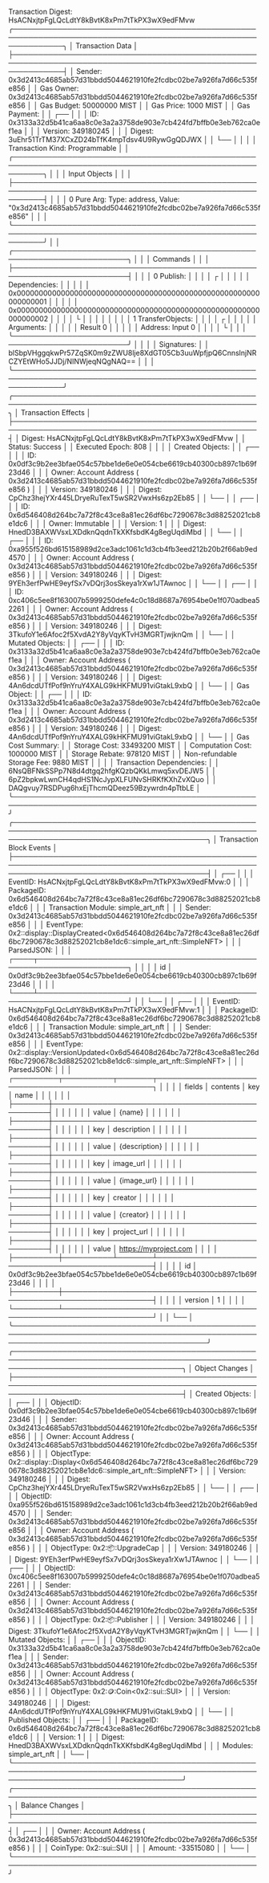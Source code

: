 Transaction Digest: HsACNxjtpFgLQcLdtY8kBvtK8xPm7tTkPX3wX9edFMvw
╭──────────────────────────────────────────────────────────────────────────────────────────────────────────────╮
│ Transaction Data                                                                                             │
├──────────────────────────────────────────────────────────────────────────────────────────────────────────────┤
│ Sender: 0x3d2413c4685ab57d31bbdd5044621910fe2fcdbc02be7a926fa7d66c535fe856                                   │
│ Gas Owner: 0x3d2413c4685ab57d31bbdd5044621910fe2fcdbc02be7a926fa7d66c535fe856                                │
│ Gas Budget: 50000000 MIST                                                                                    │
│ Gas Price: 1000 MIST                                                                                         │
│ Gas Payment:                                                                                                 │
│  ┌──                                                                                                         │
│  │ ID: 0x3133a32d5b41ca6aa8c0e3a2a3758de903e7cb424fd7bffb0e3eb762ca0ef1ea                                    │
│  │ Version: 349180245                                                                                        │
│  │ Digest: 3uEhr51TrTM37XCxZD24bTfK4mpTdsv4U9RywGgQDJWX                                                      │
│  └──                                                                                                         │
│                                                                                                              │
│ Transaction Kind: Programmable                                                                               │
│ ╭──────────────────────────────────────────────────────────────────────────────────────────────────────────╮ │
│ │ Input Objects                                                                                            │ │
│ ├──────────────────────────────────────────────────────────────────────────────────────────────────────────┤ │
│ │ 0   Pure Arg: Type: address, Value: "0x3d2413c4685ab57d31bbdd5044621910fe2fcdbc02be7a926fa7d66c535fe856" │ │
│ ╰──────────────────────────────────────────────────────────────────────────────────────────────────────────╯ │
│ ╭─────────────────────────────────────────────────────────────────────────╮                                  │
│ │ Commands                                                                │                                  │
│ ├─────────────────────────────────────────────────────────────────────────┤                                  │
│ │ 0  Publish:                                                             │                                  │
│ │  ┌                                                                      │                                  │
│ │  │ Dependencies:                                                        │                                  │
│ │  │   0x0000000000000000000000000000000000000000000000000000000000000001 │                                  │
│ │  │   0x0000000000000000000000000000000000000000000000000000000000000002 │                                  │
│ │  └                                                                      │                                  │
│ │                                                                         │                                  │
│ │ 1  TransferObjects:                                                     │                                  │
│ │  ┌                                                                      │                                  │
│ │  │ Arguments:                                                           │                                  │
│ │  │   Result 0                                                           │                                  │
│ │  │ Address: Input  0                                                    │                                  │
│ │  └                                                                      │                                  │
│ ╰─────────────────────────────────────────────────────────────────────────╯                                  │
│                                                                                                              │
│ Signatures:                                                                                                  │
│    blSbpVHggqkwPr57ZqSK0m9zZWU8lje8XdGT05Cb3uuWpfjpQ6CnnslnjNRCZYEtWHo5JJDj/NINWjeqNQgNAQ==                  │
│                                                                                                              │
╰──────────────────────────────────────────────────────────────────────────────────────────────────────────────╯
╭───────────────────────────────────────────────────────────────────────────────────────────────────╮
│ Transaction Effects                                                                               │
├───────────────────────────────────────────────────────────────────────────────────────────────────┤
│ Digest: HsACNxjtpFgLQcLdtY8kBvtK8xPm7tTkPX3wX9edFMvw                                              │
│ Status: Success                                                                                   │
│ Executed Epoch: 808                                                                               │
│                                                                                                   │
│ Created Objects:                                                                                  │
│  ┌──                                                                                              │
│  │ ID: 0x0df3c9b2ee3bfae054c57bbe1de6e0e054cbe6619cb40300cb897c1b69f23d46                         │
│  │ Owner: Account Address ( 0x3d2413c4685ab57d31bbdd5044621910fe2fcdbc02be7a926fa7d66c535fe856 )  │
│  │ Version: 349180246                                                                             │
│  │ Digest: CpChz3hejYXr445LDryeRuTexT5wSR2VwxHs6zp2Eb85                                           │
│  └──                                                                                              │
│  ┌──                                                                                              │
│  │ ID: 0x6d546408d264bc7a72f8c43ce8a81ec26df6bc7290678c3d88252021cb8e1dc6                         │
│  │ Owner: Immutable                                                                               │
│  │ Version: 1                                                                                     │
│  │ Digest: HnedD3BAXWVsxLXDdknQqdnTkXKfsbdK4g8egUqdiMbd                                           │
│  └──                                                                                              │
│  ┌──                                                                                              │
│  │ ID: 0xa955f526bd615158989d2ce3adc1061c1d3cb4fb3eed212b20b2f66ab9ed4570                         │
│  │ Owner: Account Address ( 0x3d2413c4685ab57d31bbdd5044621910fe2fcdbc02be7a926fa7d66c535fe856 )  │
│  │ Version: 349180246                                                                             │
│  │ Digest: 9YEh3erfPwHE9eyfSx7vDQrj3osSkeya1rXw1JTAwnoc                                           │
│  └──                                                                                              │
│  ┌──                                                                                              │
│  │ ID: 0xc406c5ee8f163007b5999250defe4c0c18d8687a76954be0e1f070adbea52261                         │
│  │ Owner: Account Address ( 0x3d2413c4685ab57d31bbdd5044621910fe2fcdbc02be7a926fa7d66c535fe856 )  │
│  │ Version: 349180246                                                                             │
│  │ Digest: 3TkufoY1e6Afoc2f5XvdA2Y8yVqyKTvH3MGRTjwjknQm                                           │
│  └──                                                                                              │
│ Mutated Objects:                                                                                  │
│  ┌──                                                                                              │
│  │ ID: 0x3133a32d5b41ca6aa8c0e3a2a3758de903e7cb424fd7bffb0e3eb762ca0ef1ea                         │
│  │ Owner: Account Address ( 0x3d2413c4685ab57d31bbdd5044621910fe2fcdbc02be7a926fa7d66c535fe856 )  │
│  │ Version: 349180246                                                                             │
│  │ Digest: 4An6dcdUTfPof9nYruY4XALG9kHKFMU91viGtakL9xbQ                                           │
│  └──                                                                                              │
│ Gas Object:                                                                                       │
│  ┌──                                                                                              │
│  │ ID: 0x3133a32d5b41ca6aa8c0e3a2a3758de903e7cb424fd7bffb0e3eb762ca0ef1ea                         │
│  │ Owner: Account Address ( 0x3d2413c4685ab57d31bbdd5044621910fe2fcdbc02be7a926fa7d66c535fe856 )  │
│  │ Version: 349180246                                                                             │
│  │ Digest: 4An6dcdUTfPof9nYruY4XALG9kHKFMU91viGtakL9xbQ                                           │
│  └──                                                                                              │
│ Gas Cost Summary:                                                                                 │
│    Storage Cost: 33493200 MIST                                                                    │
│    Computation Cost: 1000000 MIST                                                                 │
│    Storage Rebate: 978120 MIST                                                                    │
│    Non-refundable Storage Fee: 9880 MIST                                                          │
│                                                                                                   │
│ Transaction Dependencies:                                                                         │
│    6NsQBFNkSSPp7N8d4dtgq2hfgKQzbQKkLmwq5xvDEJW5                                                   │
│    6pZ2bpkwLwnCH4qdHS1NcJypXLFUNvSHRKfKXhZvXQuo                                                   │
│    DAQgvuy7RSDPug6hxEjThcmQDeez59Bzywrdn4pTtbLE                                                   │
╰───────────────────────────────────────────────────────────────────────────────────────────────────╯
╭───────────────────────────────────────────────────────────────────────────────────────────────────────────────────────────────────────────╮
│ Transaction Block Events                                                                                                                  │
├───────────────────────────────────────────────────────────────────────────────────────────────────────────────────────────────────────────┤
│  ┌──                                                                                                                                      │
│  │ EventID: HsACNxjtpFgLQcLdtY8kBvtK8xPm7tTkPX3wX9edFMvw:0                                                                                │
│  │ PackageID: 0x6d546408d264bc7a72f8c43ce8a81ec26df6bc7290678c3d88252021cb8e1dc6                                                          │
│  │ Transaction Module: simple_art_nft                                                                                                     │
│  │ Sender: 0x3d2413c4685ab57d31bbdd5044621910fe2fcdbc02be7a926fa7d66c535fe856                                                             │
│  │ EventType: 0x2::display::DisplayCreated<0x6d546408d264bc7a72f8c43ce8a81ec26df6bc7290678c3d88252021cb8e1dc6::simple_art_nft::SimpleNFT> │
│  │ ParsedJSON:                                                                                                                            │
│  │   ┌────┬────────────────────────────────────────────────────────────────────┐                                                          │
│  │   │ id │ 0x0df3c9b2ee3bfae054c57bbe1de6e0e054cbe6619cb40300cb897c1b69f23d46 │                                                          │
│  │   └────┴────────────────────────────────────────────────────────────────────┘                                                          │
│  └──                                                                                                                                      │
│  ┌──                                                                                                                                      │
│  │ EventID: HsACNxjtpFgLQcLdtY8kBvtK8xPm7tTkPX3wX9edFMvw:1                                                                                │
│  │ PackageID: 0x6d546408d264bc7a72f8c43ce8a81ec26df6bc7290678c3d88252021cb8e1dc6                                                          │
│  │ Transaction Module: simple_art_nft                                                                                                     │
│  │ Sender: 0x3d2413c4685ab57d31bbdd5044621910fe2fcdbc02be7a926fa7d66c535fe856                                                             │
│  │ EventType: 0x2::display::VersionUpdated<0x6d546408d264bc7a72f8c43ce8a81ec26df6bc7290678c3d88252021cb8e1dc6::simple_art_nft::SimpleNFT> │
│  │ ParsedJSON:                                                                                                                            │
│  │   ┌─────────┬──────────┬───────┬─────────────────────────────────────────────────┐                                                     │
│  │   │ fields  │ contents │ key   │ name                                            │                                                     │
│  │   │         │          ├───────┼─────────────────────────────────────────────────┤                                                     │
│  │   │         │          │ value │ {name}                                          │                                                     │
│  │   │         │          ├───────┼─────────────────────────────────────────────────┤                                                     │
│  │   │         │          │ key   │ description                                     │                                                     │
│  │   │         │          ├───────┼─────────────────────────────────────────────────┤                                                     │
│  │   │         │          │ value │ {description}                                   │                                                     │
│  │   │         │          ├───────┼─────────────────────────────────────────────────┤                                                     │
│  │   │         │          │ key   │ image_url                                       │                                                     │
│  │   │         │          ├───────┼─────────────────────────────────────────────────┤                                                     │
│  │   │         │          │ value │ {image_url}                                     │                                                     │
│  │   │         │          ├───────┼─────────────────────────────────────────────────┤                                                     │
│  │   │         │          │ key   │ creator                                         │                                                     │
│  │   │         │          ├───────┼─────────────────────────────────────────────────┤                                                     │
│  │   │         │          │ value │ {creator}                                       │                                                     │
│  │   │         │          ├───────┼─────────────────────────────────────────────────┤                                                     │
│  │   │         │          │ key   │ project_url                                     │                                                     │
│  │   │         │          ├───────┼─────────────────────────────────────────────────┤                                                     │
│  │   │         │          │ value │ https://myproject.com                           │                                                     │
│  │   ├─────────┼──────────┴───────┴─────────────────────────────────────────────────┤                                                     │
│  │   │ id      │ 0x0df3c9b2ee3bfae054c57bbe1de6e0e054cbe6619cb40300cb897c1b69f23d46 │                                                     │
│  │   ├─────────┼────────────────────────────────────────────────────────────────────┤                                                     │
│  │   │ version │ 1                                                                  │                                                     │
│  │   └─────────┴────────────────────────────────────────────────────────────────────┘                                                     │
│  └──                                                                                                                                      │
╰───────────────────────────────────────────────────────────────────────────────────────────────────────────────────────────────────────────╯
╭──────────────────────────────────────────────────────────────────────────────────────────────────────────────────────────────────────╮
│ Object Changes                                                                                                                       │
├──────────────────────────────────────────────────────────────────────────────────────────────────────────────────────────────────────┤
│ Created Objects:                                                                                                                     │
│  ┌──                                                                                                                                 │
│  │ ObjectID: 0x0df3c9b2ee3bfae054c57bbe1de6e0e054cbe6619cb40300cb897c1b69f23d46                                                      │
│  │ Sender: 0x3d2413c4685ab57d31bbdd5044621910fe2fcdbc02be7a926fa7d66c535fe856                                                        │
│  │ Owner: Account Address ( 0x3d2413c4685ab57d31bbdd5044621910fe2fcdbc02be7a926fa7d66c535fe856 )                                     │
│  │ ObjectType: 0x2::display::Display<0x6d546408d264bc7a72f8c43ce8a81ec26df6bc7290678c3d88252021cb8e1dc6::simple_art_nft::SimpleNFT>  │
│  │ Version: 349180246                                                                                                                │
│  │ Digest: CpChz3hejYXr445LDryeRuTexT5wSR2VwxHs6zp2Eb85                                                                              │
│  └──                                                                                                                                 │
│  ┌──                                                                                                                                 │
│  │ ObjectID: 0xa955f526bd615158989d2ce3adc1061c1d3cb4fb3eed212b20b2f66ab9ed4570                                                      │
│  │ Sender: 0x3d2413c4685ab57d31bbdd5044621910fe2fcdbc02be7a926fa7d66c535fe856                                                        │
│  │ Owner: Account Address ( 0x3d2413c4685ab57d31bbdd5044621910fe2fcdbc02be7a926fa7d66c535fe856 )                                     │
│  │ ObjectType: 0x2::package::UpgradeCap                                                                                              │
│  │ Version: 349180246                                                                                                                │
│  │ Digest: 9YEh3erfPwHE9eyfSx7vDQrj3osSkeya1rXw1JTAwnoc                                                                              │
│  └──                                                                                                                                 │
│  ┌──                                                                                                                                 │
│  │ ObjectID: 0xc406c5ee8f163007b5999250defe4c0c18d8687a76954be0e1f070adbea52261                                                      │
│  │ Sender: 0x3d2413c4685ab57d31bbdd5044621910fe2fcdbc02be7a926fa7d66c535fe856                                                        │
│  │ Owner: Account Address ( 0x3d2413c4685ab57d31bbdd5044621910fe2fcdbc02be7a926fa7d66c535fe856 )                                     │
│  │ ObjectType: 0x2::package::Publisher                                                                                               │
│  │ Version: 349180246                                                                                                                │
│  │ Digest: 3TkufoY1e6Afoc2f5XvdA2Y8yVqyKTvH3MGRTjwjknQm                                                                              │
│  └──                                                                                                                                 │
│ Mutated Objects:                                                                                                                     │
│  ┌──                                                                                                                                 │
│  │ ObjectID: 0x3133a32d5b41ca6aa8c0e3a2a3758de903e7cb424fd7bffb0e3eb762ca0ef1ea                                                      │
│  │ Sender: 0x3d2413c4685ab57d31bbdd5044621910fe2fcdbc02be7a926fa7d66c535fe856                                                        │
│  │ Owner: Account Address ( 0x3d2413c4685ab57d31bbdd5044621910fe2fcdbc02be7a926fa7d66c535fe856 )                                     │
│  │ ObjectType: 0x2::coin::Coin<0x2::sui::SUI>                                                                                        │
│  │ Version: 349180246                                                                                                                │
│  │ Digest: 4An6dcdUTfPof9nYruY4XALG9kHKFMU91viGtakL9xbQ                                                                              │
│  └──                                                                                                                                 │
│ Published Objects:                                                                                                                   │
│  ┌──                                                                                                                                 │
│  │ PackageID: 0x6d546408d264bc7a72f8c43ce8a81ec26df6bc7290678c3d88252021cb8e1dc6                                                     │
│  │ Version: 1                                                                                                                        │
│  │ Digest: HnedD3BAXWVsxLXDdknQqdnTkXKfsbdK4g8egUqdiMbd                                                                              │
│  │ Modules: simple_art_nft                                                                                                           │
│  └──                                                                                                                                 │
╰──────────────────────────────────────────────────────────────────────────────────────────────────────────────────────────────────────╯
╭───────────────────────────────────────────────────────────────────────────────────────────────────╮
│ Balance Changes                                                                                   │
├───────────────────────────────────────────────────────────────────────────────────────────────────┤
│  ┌──                                                                                              │
│  │ Owner: Account Address ( 0x3d2413c4685ab57d31bbdd5044621910fe2fcdbc02be7a926fa7d66c535fe856 )  │
│  │ CoinType: 0x2::sui::SUI                                                                        │
│  │ Amount: -33515080                                                                              │
│  └──                                                                                              │
╰───────────────────────────────────────────────────────────────────────────────────────────────────╯